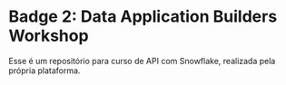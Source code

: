 # Badge 2: Data Application Builders Workshop

Esse é um repositório para curso de API com Snowflake, realizada pela própria plataforma.
